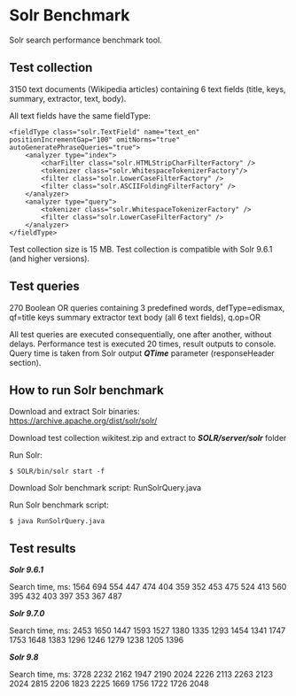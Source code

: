 # Solr Benchmark
Solr search performance benchmark tool.
## Test collection
3150 text documents (Wikipedia articles) containing 6 text fields (title, keys, summary, extractor, text, body).

All text fields have the same fieldType:
~~~
<fieldType class="solr.TextField" name="text_en" positionIncrementGap="100" omitNorms="true" autoGeneratePhraseQueries="true">
    <analyzer type="index">
        <charFilter class="solr.HTMLStripCharFilterFactory" />
        <tokenizer class="solr.WhitespaceTokenizerFactory"/>
        <filter class="solr.LowerCaseFilterFactory" />
        <filter class="solr.ASCIIFoldingFilterFactory" />
    </analyzer>
    <analyzer type="query">
        <tokenizer class="solr.WhitespaceTokenizerFactory" />
        <filter class="solr.LowerCaseFilterFactory" />
    </analyzer>
</fieldType>
~~~
Test collection size is 15 MB. Test collection is compatible with Solr 9.6.1 (and higher versions).
## Test queries
270 Boolean OR queries containing 3 predefined words, defType=edismax, qf=title keys summary extractor text body (all 6 text fields), q.op=OR

All test queries are executed consequentially, one after another, without delays.  Performance test is executed 20 times, result outputs to console.
Query time is taken from Solr output ***QTime*** parameter (responseHeader section).
## How to run Solr benchmark
Download and extract Solr binaries: https://archive.apache.org/dist/solr/solr/

Download test collection wikitest.zip and extract to ***SOLR/server/solr*** folder

Run Solr:
```console
$ SOLR/bin/solr start -f
```
Download Solr benchmark script: RunSolrQuery.java

Run Solr benchmark script:
```console
$ java RunSolrQuery.java
```

## Test results
***Solr 9.6.1***

Search time, ms: 1564 694 554 447 474 404 359 352 453 475 524 413 560 395 432 403 397 353 367 487

***Solr 9.7.0***

Search time, ms: 2453 1650 1447 1593 1527 1380 1335 1293 1454 1341 1747 1753 1648 1383 1296 1246 1279 1238 1205 1396

***Solr 9.8***

Search time, ms: 3728 2232 2162 1947 2190 2024 2226 2113 2263 2123 2024 2815 2206 1823 2225 1669 1756 1722 1726 2048


